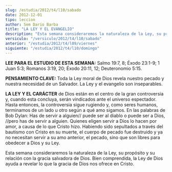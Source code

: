 ```yaml
---
slug: /estudia/2012/t4/l10/sabado
date: 2012-12-01
tipo: leccion
author: Sem Dario Barba
title: "LA LEY Y EL EVANGELIO"
description: "Esta semana consideraremos la naturaleza de la Ley, su propósito y su relación  con la gracia salvadora de Dios. Bien comprendida, la Ley de Dios ayuda a  revelar lo que la gracia de Dios nos ofrece en Cristo."
versiculo: "/versiculo/2012/t4/l10/sabado"
anterior: "/estudia/2012/t4/l09/viernes"
siguiente: "/estudia/2012/t4/l10/domingo"
---
```


**LEE PARA EL ESTUDIO DE ESTA SEMANA:** Salmo 19:7, 8; Éxodo 23:1-9; 1 Juan 5:3; Romanos 3:19, 20; Éxodo 20:11, 12; Deuteronomio 5:15.

**PENSAMIENTO CLAVE:** Toda la Ley moral de Dios revela nuestro pecado y nuestra necesidad de un Salvador. La Ley y el evangelio son inseparables.

**LA LEY Y EL CARÁCTER** de Dios están en el centro de la gran controversia y, cuando esta concluya, serán vindicados ante el universo espectador. Hasta entonces, la controversia sigue rugiendo y, como seres humanos, terminamos de un lado u otro según a qué amo sigamos. En las palabras de Bob Dylan: Has de servir a alguien// puede ser al diablo o puede ser a Dios, //pero has de servir a alguien. Quienes eligen servir a Dios lo hacen por amor, a causa de lo que Cristo hizo. Habiendo sido sepultados a través del bautismo con Cristo en su muerte, el cuerpo de pecado fue destruido y ya no necesitan servir a su amo anterior, el pecado, sino que son libres para obedecer a Dios y su Ley.

Esta semana consideraremos la naturaleza de la Ley, su propósito y su relación con la gracia salvadora de Dios. Bien comprendida, la Ley de Dios ayuda a revelar lo que la gracia de Dios nos ofrece en Cristo.
